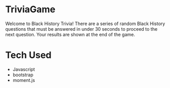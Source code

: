 # TriviaGame

Welcome to Black History Trivia! There are a series of random Black History questions that must be answered in under 30 seconds to proceed to the next question. Your results are shown at the end of the game.

# Tech Used

* Javascript
* bootstrap
* moment.js
